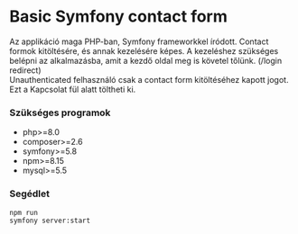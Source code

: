 # Basic Symfony contact form

Az applikáció maga PHP-ban, Symfony frameworkkel íródott.
Contact formok kitöltésére, és annak kezelésére képes.
A kezeléshez szükséges belépni az alkalmazásba,
amit a kezdő oldal meg is követel tőlünk. (/login redirect) <br>
Unauthenticated felhasználó csak a contact form kitöltéséhez kapott jogot. Ezt a Kapcsolat fül alatt töltheti ki.

### Szükséges programok
<ul>
    <li>php>=8.0</li>
    <li>composer>=2.6</li>
    <li>symfony>=5.8</li>
    <li>npm>=8.15</li>
    <li>mysql>=5.5</li>
</ul>

### Segédlet
```npm run``` <br>
```symfony server:start```
